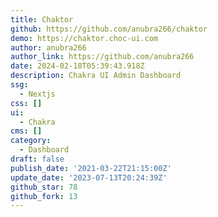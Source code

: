 ```yaml
---
title: Chaktor
github: https://github.com/anubra266/chaktor
demo: https://chaktor.choc-ui.com
author: anubra266
author_link: https://github.com/anubra266
date: 2024-02-18T05:39:43.918Z
description: Chakra UI Admin Dashboard
ssg:
  - Nextjs
css: []
ui:
  - Chakra
cms: []
category:
  - Dashboard
draft: false
publish_date: '2021-03-22T21:15:00Z'
update_date: '2023-07-13T20:24:39Z'
github_star: 78
github_fork: 13
---
```

